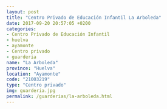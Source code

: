 ```yaml
---
layout: post
title: "Centro Privado de Educación Infantil La Arboleda"
date: 2017-09-20 20:57:05 +0200
categories:
- Centro Privado de Educación Infantil
- huelva
- ayamonte
- Centro privado
- guarderia
name: "La Arboleda"
province: "Huelva"
location: "Ayamonte"
code: "21003219"
type: "Centro privado"
img: guarderia.jpg
permalink: /guarderias/la-arboleda.html
---
```


